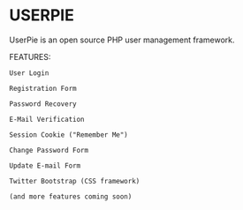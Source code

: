 USERPIE
============

UserPie is an open source PHP user management framework.

FEATURES:

    User Login

    Registration Form

    Password Recovery

    E-Mail Verification

    Session Cookie ("Remember Me")

    Change Password Form

    Update E-mail Form

    Twitter Bootstrap (CSS framework)

    (and more features coming soon)


